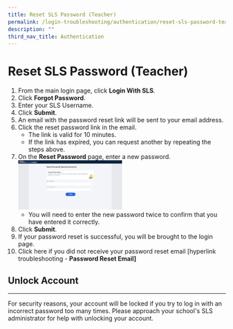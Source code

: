 ```yaml
---
title: Reset SLS Password (Teacher)
permalink: /login-troubleshooting/authentication/reset-sls-password-teacher/
description: ""
third_nav_title: Authentication
---
```

<h1 id="reset-sls-password-teacher-">Reset SLS Password (Teacher)</h1>
<ol>
<li>From the main login page, click <strong>Login With SLS</strong>. </li>
<li>Click <strong>Forgot Password</strong>.</li>
<li>Enter your SLS Username.</li>
<li>Click <strong>Submit</strong>.</li>
<li>An email with the password reset link will be sent to your email address.</li>
<li>Click the reset password link in the email.<ul>
<li>The link is valid for 10 minutes.</li>
<li>If the link has expired, you can request another by repeating the steps above.</li>
</ul>
</li>
<li>On the <strong>Reset Password</strong> page, enter a new password.<img style="width: 50%;" src="/images/4Troubleshooting/LT-ResetPassword.png">
<ul><li>You will need to enter the new password twice to confirm that you have entered it correctly.</li></ul>
</li><li>Click <strong>Submit</strong>.</li>
<li>If your password reset is successful, you will be brought to the login page.</li>
<li>Click here if you did not receive your password reset email [hyperlink troubleshooting - <strong><strong>Password Reset Email]</strong></strong></li>
</ol>
<h2 id="-unlock-account-">Unlock Account</h2>
<hr>
<p>For security reasons, your account will be locked if you try to log in with an incorrect password too many times. Please approach your school's SLS administrator for help with unlocking your account.</p>
